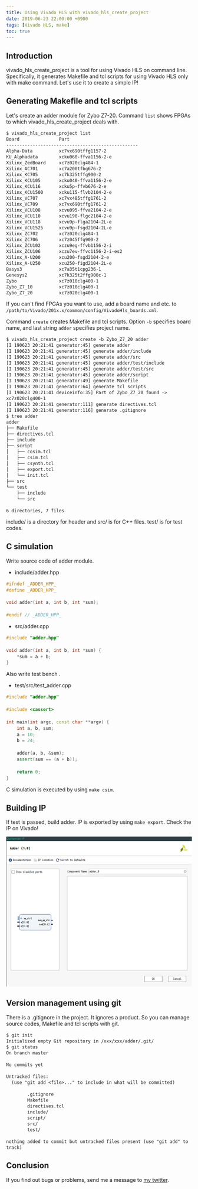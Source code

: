 ```yaml
---
title: Using Vivado HLS with vivado_hls_create_project
date: 2019-06-23 22:00:00 +0900
tags: [Vivado HLS, make]
toc: true
---
```


## Introduction

vivado_hls_create_project is a tool for using Vivado HLS on command line.
Specifically, it generates Makefile and tcl scripts for using Vivado HLS only with make command.
Let's use it to create a simple IP!

## Generating Makefile and tcl scripts

Let's create an adder module for Zybo Z7-20.
Command `list` shows FPGAs to which vivado_hls_create_project deals with.

```shell
$ vivado_hls_create_project list
Board               Part
--------------------------------------------------
Alpha-Data          xc7vx690tffg1157-2
KU_Alphadata        xcku060-ffva1156-2-e
Xilinx_ZedBoard     xc7z020clg484-1
Xilinx_AC701        xc7a200tfbg676-2
Xilinx_KC705        xc7k325tffg900-2
Xilinx_KCU105       xcku040-ffva1156-2-e
Xilinx_KCU116       xcku5p-ffvb676-2-e
Xilinx_KCU1500      xcku115-flvb2104-2-e
Xilinx_VC707        xc7vx485tffg1761-2
Xilinx_VC709        xc7vx690tffg1761-2
Xilinx_VCU108       xcvu095-ffva2104-2-e
Xilinx_VCU110       xcvu190-flgc2104-2-e
Xilinx_VCU118       xcvu9p-flga2104-2L-e
Xilinx_VCU1525      xcvu9p-fsgd2104-2L-e
Xilinx_ZC702        xc7z020clg484-1
Xilinx_ZC706        xc7z045ffg900-2
Xilinx_ZCU102       xczu9eg-ffvb1156-2-i
Xilinx_ZCU106       xczu7ev-ffvc1156-2-i-es2
Xilinx_A-U200       xcu200-fsgd2104-2-e
Xilinx_A-U250       xcu250-figd2104-2L-e
Basys3              xc7a35t1cpg236-1
Genesys2            xc7k325t2ffg900c-1
Zybo                xc7z010clg400-1
Zybo_Z7_10          xc7z010clg400-1
Zybo_Z7_20          xc7z020clg400-1
```

If you can't find FPGAs you want to use, add a board name and etc. to `/path/to/Vivado/201x.x/common/config/VivadoHls_boards.xml`.

Command `create` creates Makefile and tcl scripts.
Option `-b` specifies board name, and last string `adder` specifies project name.

```shell
$ vivado_hls_create_project create -b Zybo_Z7_20 adder
[I 190623 20:21:41 generator:45] generate adder
[I 190623 20:21:41 generator:45] generate adder/include
[I 190623 20:21:41 generator:45] generate adder/src
[I 190623 20:21:41 generator:45] generate adder/test/include
[I 190623 20:21:41 generator:45] generate adder/test/src
[I 190623 20:21:41 generator:45] generate adder/script
[I 190623 20:21:41 generator:49] generate Makefile
[I 190623 20:21:41 generator:64] generate tcl scripts
[I 190623 20:21:41 deviceinfo:35] Part of Zybo_Z7_20 found -> xc7z020clg400-1
[I 190623 20:21:41 generator:111] generate directives.tcl
[I 190623 20:21:41 generator:116] generate .gitignore
$ tree adder
adder
├── Makefile
├── directives.tcl
├── include
├── script
│   ├── cosim.tcl
│   ├── csim.tcl
│   ├── csynth.tcl
│   ├── export.tcl
│   └── init.tcl
├── src
└── test
    ├── include
    └── src

6 directories, 7 files
```

include/ is a directory for header and src/ is for C++ files.
test/ is for test codes.

## C simulation

Write source code of adder module.

- include/adder.hpp

```cpp
#ifndef _ADDER_HPP_
#define _ADDER_HPP_

void adder(int a, int b, int *sum);

#endif // _ADDER_HPP_
```

- src/adder.cpp

```cpp
#include "adder.hpp"

void adder(int a, int b, int *sum) {
    *sum = a + b;
}
```

Also write test bench .

- test/src/test_adder.cpp

```cpp
#include "adder.hpp"

#include <cassert>

int main(int argc, const char **argv) {
    int a, b, sum;
    a = 10;
    b = 24;

    adder(a, b, &sum);
    assert(sum == (a + b));
    
    return 0;
}
```

C simulation is executed by using `make csim`.

## Building IP

If test is passed, build adder.
IP is exported by using `make export`.
Check the IP on Vivado!

![Adder IP](ip.png "Adder IP")

## Version management using git

There is a .gitignore in the project.
It ignores a product.
So you can manage source codes, Makefile and tcl scripts with git. 

```shell
$ git init
Initialized empty Git repository in /xxx/xxx/adder/.git/
$ git status
On branch master

No commits yet

Untracked files:
  (use "git add <file>..." to include in what will be committed)

        .gitignore
        Makefile
        directives.tcl
        include/
        script/
        src/
        test/

nothing added to commit but untracked files present (use "git add" to track)
```

## Conclusion

If you find out bugs or problems, send me a message to [my twitter](https://twitter.com/isKenta14).

